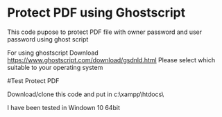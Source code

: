 # Protect PDF using Ghostscript
This code pupose to protect PDF file with owner password and user password using ghost script

For using ghostscript 
Download https://www.ghostscript.com/download/gsdnld.html
Please select which suitable to your operating system

#Test Protect PDF

Download/clone this code and put in c:\xampp\htdocs\

I have been tested in Windown 10 64bit
